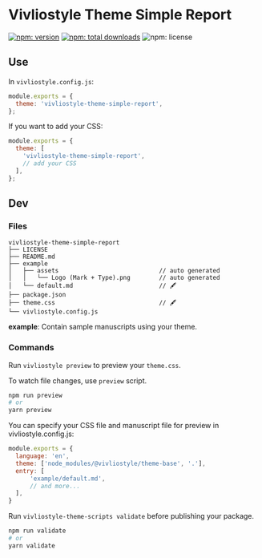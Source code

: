# Vivliostyle Theme Simple Report

[![npm: version](https://flat.badgen.net/npm/v/@yas-ako/vivliostyle-theme-simple-report)](https://npmjs.com/package/vivliostyle-theme-simple-report)
[![npm: total downloads](https://flat.badgen.net/npm/dt/@yas-ako/vivliostyle-theme-simple-report)](https://npmjs.com/package/vivliostyle-theme-simple-report)
![npm: license](https://flat.badgen.net/npm/license/@yas-ako/vivliostyle-theme-simple-report)



## Use

In `vivliostyle.config.js`:

```js
module.exports = {
  theme: 'vivliostyle-theme-simple-report',
};
```

If you want to add your CSS:

```js
module.exports = {
  theme: [
    'vivliostyle-theme-simple-report',
    // add your CSS 
  ],
};
```

## Dev

### Files

```
vivliostyle-theme-simple-report
├── LICENSE
├── README.md
├── example
│   ├── assets                            // auto generated
│   │   └── Logo (Mark + Type).png        // auto generated
│   └── default.md                        // 🖋
├── package.json
├── theme.css                             // 🖋
└── vivliostyle.config.js
```

**example**: Contain sample manuscripts using your theme.

### Commands

Run `vivliostyle preview` to preview your `theme.css`.

To watch file changes, use `preview` script.

```bash
npm run preview
# or
yarn preview
```

You can specify your CSS file and manuscript file for preview in vivliostyle.config.js:

```js
module.exports = {
  language: 'en',
  theme: ['node_modules/@vivliostyle/theme-base', '.'],
  entry: [
      'example/default.md',
      // and more...
  ],
}
```

Run `vivliostyle-theme-scripts validate` before publishing your package.

```bash
npm run validate
# or
yarn validate
```
